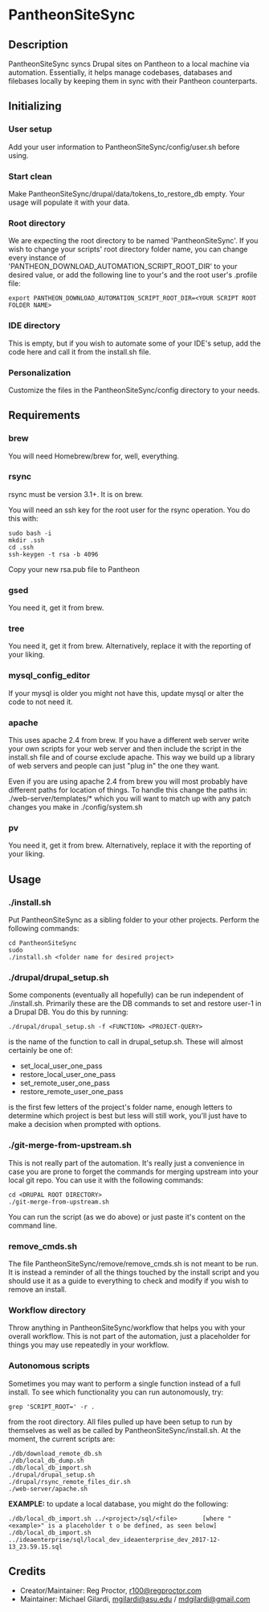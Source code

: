 # PantheonSiteSync
## Description
PantheonSiteSync syncs Drupal sites on Pantheon to a local machine via automation. Essentially, it helps manage codebases, databases and filebases locally by keeping them in sync with their Pantheon counterparts.

## Initializing
### User setup
Add your user information to PantheonSiteSync/config/user.sh before using.

### Start clean
Make PantheonSiteSync/drupal/data/tokens_to_restore_db empty. Your usage will populate it with your data.

### Root directory
We are expecting the root directory to be named 'PantheonSiteSync'. If you wish to change your scripts' root directory folder name, you can change every instance of 'PANTHEON_DOWNLOAD_AUTOMATION_SCRIPT_ROOT_DIR' to your desired value, or add the following line to your's and the root user's .profile file:
```
export PANTHEON_DOWNLOAD_AUTOMATION_SCRIPT_ROOT_DIR=<YOUR SCRIPT ROOT FOLDER NAME>
```

### IDE directory
This is empty, but if you wish to automate some of your IDE's setup, add the code here and call it from the install.sh file.

### Personalization
Customize the files in the PantheonSiteSync/config directory to your needs.

## Requirements
### brew
You will need Homebrew/brew for, well, everything.

### rsync
rsync must be version 3.1+. It is on brew.

You will need an ssh key for the root user for the rsync operation. You do this with:
```
sudo bash -i
mkdir .ssh
cd .ssh
ssh-keygen -t rsa -b 4096
```
Copy your new rsa.pub file to Pantheon

### gsed
You need it, get it from brew.

### tree
You need it, get it from brew. Alternatively, replace it with the reporting of your liking.

### mysql_config_editor
If your mysql is older you might not have this, update mysql or alter the code to not need it.

### apache
This uses apache 2.4 from brew. If you have a different web server write your own scripts for your web server and then include the script in the install.sh file and of course exclude apache. This way we build up a library of web servers and people can just "plug in" the one they want.

Even if you are using apache 2.4 from brew you will most probably have different paths for location of things. To handle this change the paths in: ./web-server/templates/* which you will want to match up with any patch changes you make in ./config/system.sh

### pv
You need it, get it from brew. Alternatively, replace it with the reporting of your liking.

## Usage
### ./install.sh
Put PantheonSiteSync as a sibling folder to your other projects. Perform the following commands:
```
cd PantheonSiteSync
sudo
./install.sh <folder name for desired project>
```

### ./drupal/drupal_setup.sh
Some components (eventually all hopefully) can be run independent of ./install.sh. Primarily these are the DB commands to set and restore user-1 in a Drupal DB. You do this by running:
```
./drupal/drupal_setup.sh -f <FUNCTION> <PROJECT-QUERY>
```
<FUNCTION> is the name of the function to call in drupal_setup.sh. These will almost certainly be one of:
* set_local_user_one_pass
* restore_local_user_one_pass
* set_remote_user_one_pass
* restore_remote_user_one_pass

<PROJECT-QUERY> is the first few letters of the project's folder name, enough letters to determine which project is best but less will still work, you'll just have to make a decision when prompted with options.

### ./git-merge-from-upstream.sh
This is not really part of the automation. It's really just a convenience in case you are prone to forget the commands for merging upstream into your local git repo. You can use it with the following commands:
```
cd <DRUPAL ROOT DIRECTORY>
./git-merge-from-upstream.sh
```
You can run the script (as we do above) or just paste it's content on the command line.

### remove_cmds.sh
The file PantheonSiteSync/remove/remove_cmds.sh is not meant to be run. It is instead a reminder of all the things touched by the install script and you should use it as a guide to everything to check and modify if you wish to remove an install.

### Workflow directory
Throw anything in PantheonSiteSync/workflow that helps you with your overall workflow. This is not part of the automation, just a placeholder for things you may use repeatedly in your workflow.

### Autonomous scripts
Sometimes you may want to perform a single function instead of a full install. To see which functionality you can run autonomously, try:
```
grep 'SCRIPT_ROOT=' -r .
```
from the root directory. All files pulled up have been setup to run by themselves as well as be called by PantheonSiteSync/install.sh. At the moment, the current scripts are:
```
./db/download_remote_db.sh
./db/local_db_dump.sh
./db/local_db_import.sh
./drupal/drupal_setup.sh
./drupal/rsync_remote_files_dir.sh
./web-server/apache.sh
```
**EXAMPLE:** to update a local database, you might do the following:
```
./db/local_db_import.sh ../<project>/sql/<file>       [where "<example>" is a placeholder t o be defined, as seen below]
./db/local_db_import.sh ../ideaenterprise/sql/local_dev_ideaenterprise_dev_2017-12-13_23.59.15.sql
```

## Credits
* Creator/Maintainer: Reg Proctor, r100@regproctor.com
* Maintainer: Michael Gilardi, mgilardi@asu.edu / mdgilardi@gmail.com
